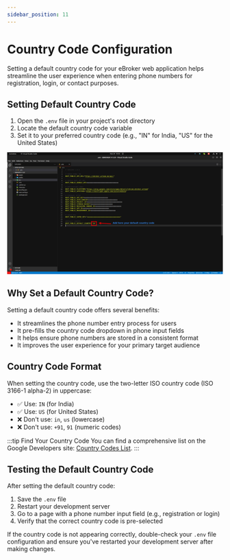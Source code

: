 ```yaml
---
sidebar_position: 11
---
```


# Country Code Configuration

Setting a default country code for your eBroker web application helps streamline the user experience when entering phone numbers for registration, login, or contact purposes.

## Setting Default Country Code

1. Open the `.env` file in your project's root directory
2. Locate the default country code variable
3. Set it to your preferred country code (e.g., "IN" for India, "US" for the United States)

![Default Country Code](/images/web/default_country_code-v-1.0.9.png)

## Why Set a Default Country Code?

Setting a default country code offers several benefits:

- It streamlines the phone number entry process for users
- It pre-fills the country code dropdown in phone input fields
- It helps ensure phone numbers are stored in a consistent format
- It improves the user experience for your primary target audience

## Country Code Format

When setting the country code, use the two-letter ISO country code (ISO 3166-1 alpha-2) in uppercase:

- ✅ Use: `IN` (for India)
- ✅ Use: `US` (for United States)
- ❌ Don't use: `in`, `us` (lowercase)
- ❌ Don't use: `+91`, `91` (numeric codes)

:::tip Find Your Country Code
You can find a comprehensive list on the Google Developers site: [Country Codes List](https://developers.google.com/hotels/hotel-prices/dev-guide/country-codes).
:::

## Testing the Default Country Code

After setting the default country code:

1. Save the `.env` file
2. Restart your development server
3. Go to a page with a phone number input field (e.g., registration or login)
4. Verify that the correct country code is pre-selected

If the country code is not appearing correctly, double-check your `.env` file configuration and ensure you've restarted your development server after making changes.

